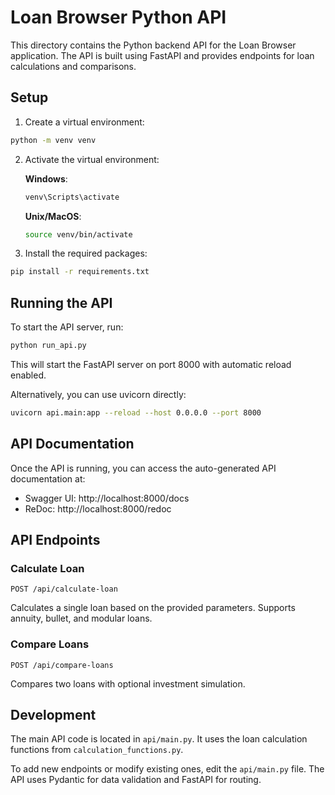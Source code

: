 # Loan Browser Python API

This directory contains the Python backend API for the Loan Browser application. The API is built using FastAPI and provides endpoints for loan calculations and comparisons.

## Setup

1. Create a virtual environment:

```bash
python -m venv venv
```

2. Activate the virtual environment:

   **Windows**:
   ```bash
   venv\Scripts\activate
   ```

   **Unix/MacOS**:
   ```bash
   source venv/bin/activate
   ```

3. Install the required packages:

```bash
pip install -r requirements.txt
```

## Running the API

To start the API server, run:

```bash
python run_api.py
```

This will start the FastAPI server on port 8000 with automatic reload enabled.

Alternatively, you can use uvicorn directly:

```bash
uvicorn api.main:app --reload --host 0.0.0.0 --port 8000
```

## API Documentation

Once the API is running, you can access the auto-generated API documentation at:

- Swagger UI: http://localhost:8000/docs
- ReDoc: http://localhost:8000/redoc

## API Endpoints

### Calculate Loan

```
POST /api/calculate-loan
```

Calculates a single loan based on the provided parameters. Supports annuity, bullet, and modular loans.

### Compare Loans

```
POST /api/compare-loans
```

Compares two loans with optional investment simulation.

## Development

The main API code is located in `api/main.py`. It uses the loan calculation functions from `calculation_functions.py`.

To add new endpoints or modify existing ones, edit the `api/main.py` file. The API uses Pydantic for data validation and FastAPI for routing.
